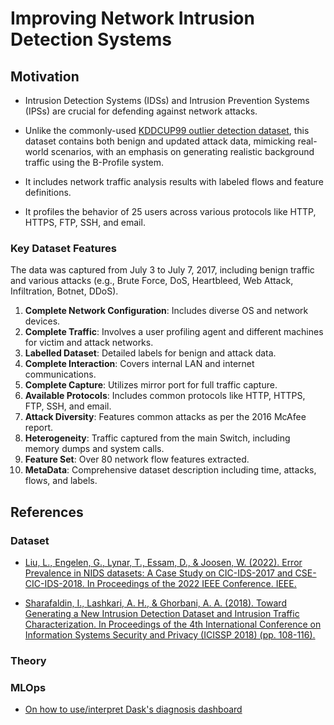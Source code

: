 # Improving Network Intrusion Detection Systems

## Motivation

- Intrusion Detection Systems (IDSs) and Intrusion Prevention Systems (IPSs) are crucial for defending against network attacks.

- Unlike the commonly-used [KDDCUP99 outlier detection dataset](https://odds.cs.stonybrook.edu/smtp-kddcup99-dataset/), this dataset contains both benign and updated attack data, mimicking real-world scenarios, with an emphasis on generating realistic background traffic using the B-Profile system.
  
- It includes network traffic analysis results with labeled flows and feature definitions.
- It profiles the behavior of 25 users across various protocols like HTTP, HTTPS, FTP, SSH, and email.

### Key Dataset Features

The data was captured from July 3 to July 7, 2017, including benign traffic and various attacks (e.g., Brute Force, DoS, Heartbleed, Web Attack, Infiltration, Botnet, DDoS).

1. **Complete Network Configuration**: Includes diverse OS and network devices.
2. **Complete Traffic**: Involves a user profiling agent and different machines for victim and attack networks.
3. **Labelled Dataset**: Detailed labels for benign and attack data.
4. **Complete Interaction**: Covers internal LAN and internet communications.
5. **Complete Capture**: Utilizes mirror port for full traffic capture.
6. **Available Protocols**: Includes common protocols like HTTP, HTTPS, FTP, SSH, and email.
7. **Attack Diversity**: Features common attacks as per the 2016 McAfee report.
8. **Heterogeneity**: Traffic captured from the main Switch, including memory dumps and system calls.
9. **Feature Set**: Over 80 network flow features extracted.
10. **MetaData**: Comprehensive dataset description including time, attacks, flows, and labels.

## References

### Dataset

- [Liu, L., Engelen, G., Lynar, T., Essam, D., & Joosen, W. (2022). Error Prevalence in NIDS datasets: A Case Study on CIC-IDS-2017 and CSE-CIC-IDS-2018. In Proceedings of the 2022 IEEE Conference. IEEE.](https://ieeexplore.ieee.org/abstract/document/9947235)

- [Sharafaldin, I., Lashkari, A. H., & Ghorbani, A. A. (2018). Toward Generating a New Intrusion Detection Dataset and Intrusion Traffic Characterization. In Proceedings of the 4th International Conference on Information Systems Security and Privacy (ICISSP 2018) (pp. 108-116).](https://www.scitepress.org/papers/2018/66398/66398.pdf)

### Theory

### MLOps

- [On how to use/interpret Dask's diagnosis dashboard](https://docs.dask.org/en/stable/dashboard.html)
